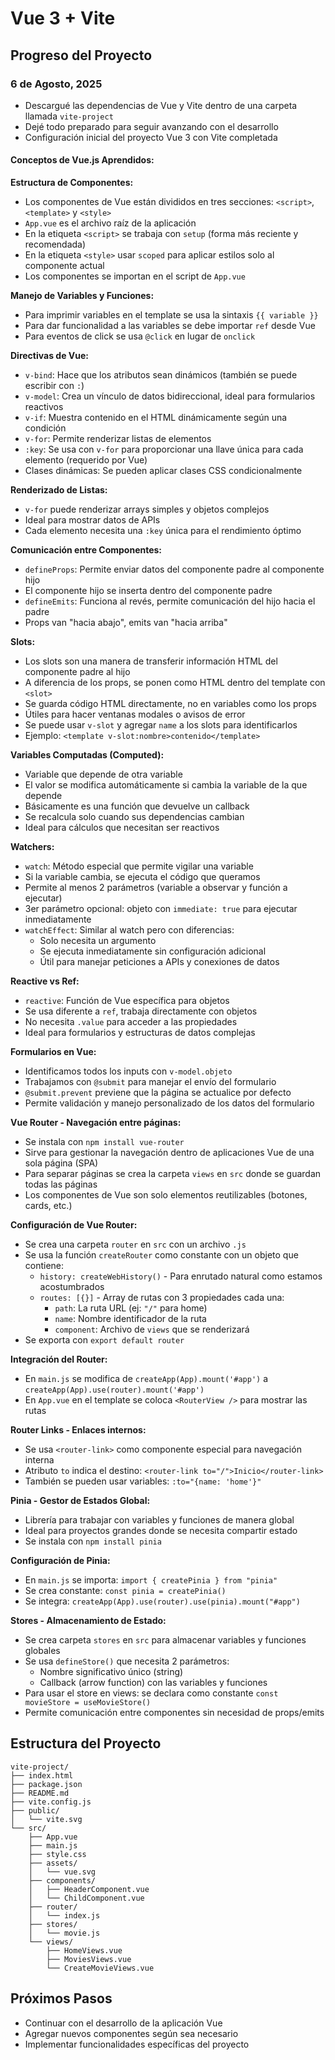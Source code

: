 # Vue 3 + Vite

## Progreso del Proyecto

### 6 de Agosto, 2025
- Descargué las dependencias de Vue y Vite dentro de una carpeta llamada `vite-project`
- Dejé todo preparado para seguir avanzando con el desarrollo
- Configuración inicial del proyecto Vue 3 con Vite completada

#### Conceptos de Vue.js Aprendidos:

**Estructura de Componentes:**
- Los componentes de Vue están divididos en tres secciones: `<script>`, `<template>` y `<style>`
- `App.vue` es el archivo raíz de la aplicación
- En la etiqueta `<script>` se trabaja con `setup` (forma más reciente y recomendada)
- En la etiqueta `<style>` usar `scoped` para aplicar estilos solo al componente actual
- Los componentes se importan en el script de `App.vue`

**Manejo de Variables y Funciones:**
- Para imprimir variables en el template se usa la sintaxis `{{ variable }}`
- Para dar funcionalidad a las variables se debe importar `ref` desde Vue
- Para eventos de click se usa `@click` en lugar de `onclick`

**Directivas de Vue:**
- `v-bind`: Hace que los atributos sean dinámicos (también se puede escribir con `:`)
- `v-model`: Crea un vínculo de datos bidireccional, ideal para formularios reactivos
- `v-if`: Muestra contenido en el HTML dinámicamente según una condición
- `v-for`: Permite renderizar listas de elementos
- `:key`: Se usa con `v-for` para proporcionar una llave única para cada elemento (requerido por Vue)
- Clases dinámicas: Se pueden aplicar clases CSS condicionalmente

**Renderizado de Listas:**
- `v-for` puede renderizar arrays simples y objetos complejos
- Ideal para mostrar datos de APIs
- Cada elemento necesita una `:key` única para el rendimiento óptimo

**Comunicación entre Componentes:**
- `defineProps`: Permite enviar datos del componente padre al componente hijo
- El componente hijo se inserta dentro del componente padre
- `defineEmits`: Funciona al revés, permite comunicación del hijo hacia el padre
- Props van "hacia abajo", emits van "hacia arriba"

**Slots:**
- Los slots son una manera de transferir información HTML del componente padre al hijo
- A diferencia de los props, se ponen como HTML dentro del template con `<slot>`
- Se guarda código HTML directamente, no en variables como los props
- Útiles para hacer ventanas modales o avisos de error
- Se puede usar `v-slot` y agregar `name` a los slots para identificarlos
- Ejemplo: `<template v-slot:nombre>contenido</template>`

**Variables Computadas (Computed):**
- Variable que depende de otra variable
- El valor se modifica automáticamente si cambia la variable de la que depende
- Básicamente es una función que devuelve un callback
- Se recalcula solo cuando sus dependencias cambian
- Ideal para cálculos que necesitan ser reactivos

**Watchers:**
- `watch`: Método especial que permite vigilar una variable
- Si la variable cambia, se ejecuta el código que queramos
- Permite al menos 2 parámetros (variable a observar y función a ejecutar)
- 3er parámetro opcional: objeto con `immediate: true` para ejecutar inmediatamente
- `watchEffect`: Similar al watch pero con diferencias:
  - Solo necesita un argumento
  - Se ejecuta inmediatamente sin configuración adicional
  - Útil para manejar peticiones a APIs y conexiones de datos

**Reactive vs Ref:**
- `reactive`: Función de Vue específica para objetos
- Se usa diferente a `ref`, trabaja directamente con objetos
- No necesita `.value` para acceder a las propiedades
- Ideal para formularios y estructuras de datos complejas

**Formularios en Vue:**
- Identificamos todos los inputs con `v-model.objeto`
- Trabajamos con `@submit` para manejar el envío del formulario
- `@submit.prevent` previene que la página se actualice por defecto
- Permite validación y manejo personalizado de los datos del formulario

**Vue Router - Navegación entre páginas:**
- Se instala con `npm install vue-router`
- Sirve para gestionar la navegación dentro de aplicaciones Vue de una sola página (SPA)
- Para separar páginas se crea la carpeta `views` en `src` donde se guardan todas las páginas
- Los componentes de Vue son solo elementos reutilizables (botones, cards, etc.)

**Configuración de Vue Router:**
- Se crea una carpeta `router` en `src` con un archivo `.js`
- Se usa la función `createRouter` como constante con un objeto que contiene:
  - `history: createWebHistory()` - Para enrutado natural como estamos acostumbrados
  - `routes: [{}]` - Array de rutas con 3 propiedades cada una:
    - `path`: La ruta URL (ej: `"/"` para home)
    - `name`: Nombre identificador de la ruta
    - `component`: Archivo de `views` que se renderizará
- Se exporta con `export default router`

**Integración del Router:**
- En `main.js` se modifica de `createApp(App).mount('#app')` a `createApp(App).use(router).mount('#app')`
- En `App.vue` en el template se coloca `<RouterView />` para mostrar las rutas

**Router Links - Enlaces internos:**
- Se usa `<router-link>` como componente especial para navegación interna
- Atributo `to` indica el destino: `<router-link to="/">Inicio</router-link>`
- También se pueden usar variables: `:to="{name: 'home'}"`

**Pinia - Gestor de Estados Global:**
- Librería para trabajar con variables y funciones de manera global
- Ideal para proyectos grandes donde se necesita compartir estado
- Se instala con `npm install pinia`

**Configuración de Pinia:**
- En `main.js` se importa: `import { createPinia } from "pinia"`
- Se crea constante: `const pinia = createPinia()`
- Se integra: `createApp(App).use(router).use(pinia).mount("#app")`

**Stores - Almacenamiento de Estado:**
- Se crea carpeta `stores` en `src` para almacenar variables y funciones globales
- Se usa `defineStore()` que necesita 2 parámetros:
  - Nombre significativo único (string)
  - Callback (arrow function) con las variables y funciones
- Para usar el store en views: se declara como constante `const movieStore = useMovieStore()`
- Permite comunicación entre componentes sin necesidad de props/emits

## Estructura del Proyecto
```
vite-project/
├── index.html
├── package.json
├── README.md
├── vite.config.js
├── public/
│   └── vite.svg
└── src/
    ├── App.vue
    ├── main.js
    ├── style.css
    ├── assets/
    │   └── vue.svg
    ├── components/
    │   ├── HeaderComponent.vue
    │   └── ChildComponent.vue
    ├── router/
    │   └── index.js
    ├── stores/
    │   └── movie.js
    └── views/
        ├── HomeViews.vue
        ├── MoviesViews.vue
        └── CreateMovieViews.vue
```

## Próximos Pasos
- Continuar con el desarrollo de la aplicación Vue
- Agregar nuevos componentes según sea necesario
- Implementar funcionalidades específicas del proyecto
